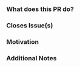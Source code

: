 <!--
PLEASE READ THIS MESSAGE.

HOW TO WRITE A GOOD PULL REQUEST?

- Read the contributing guide: https://github.com/loic-sharma/BaGet/blob/master/CONTRIBUTING.md.
- Make it small.
- Do only one thing.
- Avoid re-formatting.
- Make sure the code builds.
- Add tests.
- Write useful descriptions and titles.
- Address review comments in terms of additional commits.
- Once approved, please squash your commits to avoid polluting the commit history.
-->

### What does this PR do?

<!-- A brief description of the change being made with this pull request. -->

### Closes Issue(s)

<!-- List here all the issues closed by this pull request. -->

### Motivation

<!-- What inspired you to submit this pull request? -->

### Additional Notes

<!-- Anything else we should know when reviewing? -->